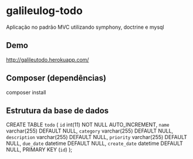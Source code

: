 # galileulog-todo
Aplicação no padrão MVC utilizando symphony, doctrine e mysql

## Demo
http://galileutodo.herokuapp.com/

## Composer (dependências)
composer install

## Estrutura da base de dados
CREATE TABLE `todo` ( 
`id` int(11) NOT NULL AUTO_INCREMENT, 
`name` varchar(255) DEFAULT NULL, 
`category` varchar(255) DEFAULT NULL, 
`description` varchar(255) DEFAULT NULL, 
`priority` varchar(255) DEFAULT NULL, 
`due_date` datetime DEFAULT NULL, 
`create_date` datetime DEFAULT NULL, 
PRIMARY KEY (`id`) );
